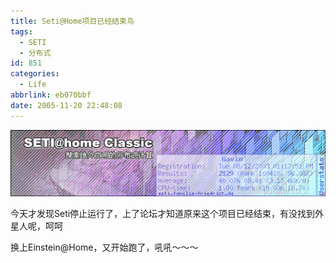 ```yaml
---
title: Seti@Home项目已经结束鸟
tags:
  - SETI
  - 分布式
id: 851
categories:
  - Life
abbrlink: eb070bbf
date: 2005-11-20 22:48:08
---
```


![](/images/2005/11/20_27_311744050_12701.gif)

今天才发现Seti停止运行了，上了论坛才知道原来这个项目已经结束，有没找到外星人呢，呵呵

换上Einstein@Home，又开始跑了，吼吼～～～